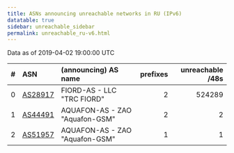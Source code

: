 ```yaml
---
title: ASNs announcing unreachable networks in RU (IPv6)
datatable: true
sidebar: unreachable_sidebar
permalink: unreachable_ru-v6.html
---
```


Data as of 2019-04-02 19:00:00 UTC


<div class="datatable-begin"></div>

|   # | ASN                                    | (announcing) AS name           |   prefixes |   unreachable /48s |
|----:|:---------------------------------------|:-------------------------------|-----------:|-------------------:|
|   0 | [AS28917](unreachable_AS28917-v6.html) | FIORD-AS - LLC "TRC FIORD"     |          2 |             524289 |
|   1 | [AS44491](unreachable_AS44491-v6.html) | AQUAFON-AS - ZAO "Aquafon-GSM" |          2 |                  2 |
|   2 | [AS51957](unreachable_AS51957-v6.html) | AQUAFON-AS - ZAO "Aquafon-GSM" |          1 |                  1 |

<div class="datatable-end"></div>